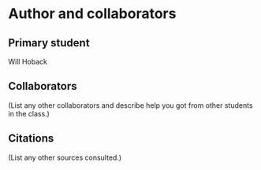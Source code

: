Author and collaborators
========================

Primary student
---------------
Will Hoback

Collaborators
-------------
(List any other collaborators and describe help you got from other students
in the class.)


Citations
---------
(List any other sources consulted.)
